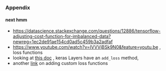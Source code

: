 



### Appendix

#### next hmm

* https://datascience.stackexchange.com/questions/12886/tensorflow-adjusting-cost-function-for-imbalanced-data?newreg=1ec2de91ae154cd0ad5c459b3a2adfaf
* https://www.youtube.com/watch?v=IVVVjBSk9N0&feature=youtu.be , loss functions 
* looking at [this doc](https://www.tensorflow.org/versions/r1.8/api_docs/python/tf/contrib/rnn/CompiledWrapper?hl=en) , keras Layers have an `add_loss` method,
* another [link](https://towardsdatascience.com/custom-tensorflow-loss-functions-for-advanced-machine-learning-f13cdd1d188a) on adding custom loss functions

